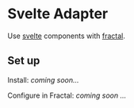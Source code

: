 # Svelte Adapter

Use [svelte](https://svelte.technology) components with [fractal](http://fractal.build).

## Set up

Install: _coming soon..._

Configure in Fractal: _coming soon ..._
